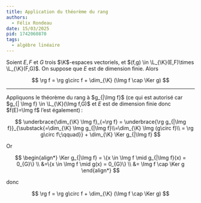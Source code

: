 ```yaml
---
title: Application du théorème du rang
authors:
  - Félix Rondeau
date: 15/03/2025
pid: 1742060870
tags:
  - algèbre linéaire
---
```


Soient $E, F$ et $G$ trois $\K$-espaces vectoriels, et $(f,g) \in \L_{\K}(E,F)\times \L_{\K}(F,G)$. On suppose que $E$ est de dimension finie. Alors

$$
    \rg f = \rg g\circ f + \dim_{\K} (\Img f \cap  \Ker g)
$$

---

Appliquons le théorème du rang à $g_{|\Img f}$ (ce qui est autorisé car $g_{| \Img f} \in \L_{\K}(\Img f,G)$ et $E$ est de dimension finie donc $f(E)=\Img f$ l’est également) :

$$
   \underbrace{\dim_{\K} \Img f}_{=\rg f} = \underbrace{\rg g_{|\Img f}}_{\substack{=\dim_{\K} \Img g_{|\Img f}\\=\dim_{\K} \Img  (g\circ f)\\ = \rg g\circ f\;\qquad}} + \dim_{\K} \Ker g_{|\Img f}
$$

Or

$$
\begin{align*}
    \Ker g_{|\Img f} = \{x \in \Img f \mid g_{|\Img f}(x) = 0_{G}\} \\
    &=\{x \in  \Img f \mid g(x) = 0_{G}\} \\
&= \Img f \cap  \Ker g
\end{align*}
$$

donc

$$
    \rg f = \rg g\circ f + \dim_{\K} (\Img f \cap  \Ker g)
$$
